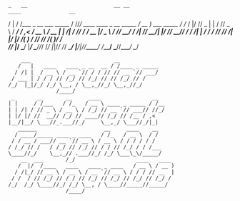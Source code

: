     _   __                           __ __                                 ____               __ 
   / | / /___  _   __ ___   _____   / //_/ ____   ____  _      __ _____   / __ ) ___   _____ / /_
  /  |/ // _ \| | / // _ \ / ___/  / ,<   / __ \ / __ \| | /| / // ___/  / __  |/ _ \ / ___// __/
 / /|  //  __/| |/ //  __// /     / /| | / / / // /_/ /| |/ |/ /(__  )  / /_/ //  __/(__  )/ /_  
/_/ |_/ \___/ |___/ \___//_/     /_/ |_|/_/ /_/ \____/ |__/|__//____/  /_____/ \___//____/ \__/  
                                                                                                 
        ___                          __                 
       /   |   ____   ____ _ __  __ / /____ _ _____     
      / /| |  / __ \ / __ `// / / // // __ `// ___/     
     / ___ | / / / // /_/ // /_/ // // /_/ // /         
    /_/  |_|/_/ /_/ \__, / \__,_//_/ \__,_//_/          
                   /____/                               
     _       __       __     ____                __     
    | |     / /___   / /_   / __ \ ____ _ _____ / /__   
    | | /| / // _ \ / __ \ / /_/ // __ `// ___// //_/   
    | |/ |/ //  __// /_/ // ____// /_/ // /__ / ,<      
    |__/|__/ \___//_.___//_/     \__,_/ \___//_/|_|     
       ______                     __     ____    __     
      / ____/_____ ____ _ ____   / /_   / __ \  / /     
     / / __ / ___// __ `// __ \ / __ \ / / / / / /      
    / /_/ // /   / /_/ // /_/ // / / // /_/ / / /___    
    \____//_/    \__,_// .___//_/ /_/ \___\_\/_____/    
        __  ___       /_/                   ____   ____ 
       /  |/  /____   ____   ____ _ ____   / __ \ / __ )
      / /|_/ // __ \ / __ \ / __ `// __ \ / / / // __  |
     / /  / // /_/ // / / // /_/ // /_/ // /_/ // /_/ / 
    /_/  /_/ \____//_/ /_/ \__, / \____//_____//_____/  
                      /____/                        

